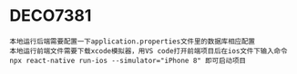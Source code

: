 # DECO7381
    本地运行后端需要配置一下application.properties文件里的数据库相应配置
    本地运行前端文件需要下载xcode模拟器，用VS code打开前端项目后在ios文件下输入命令 npx react-native run-ios --simulator="iPhone 8" 即可启动项目
